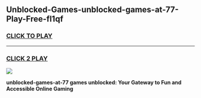 
## Unblocked-Games-unblocked-games-at-77-Play-Free-fl1qf
<h3>
<a href="https://premium76.site?title=unblocked-games-at-77&ref=18A">CLICK TO PLAY</a></h3>
<hr>

<h3>
<a href="https://premium76.site?title=unblocked-games-at-77&ref=18A">CLICK 2 PLAY</a>
  
</h3>

<a href="https://premium76.site?title=unblocked-games-at-77&ref=18A"><img src="https://clearcache.store/games.png"></a>


**unblocked-games-at-77 games unblocked: Your Gateway to Fun and Accessible Online Gaming**

